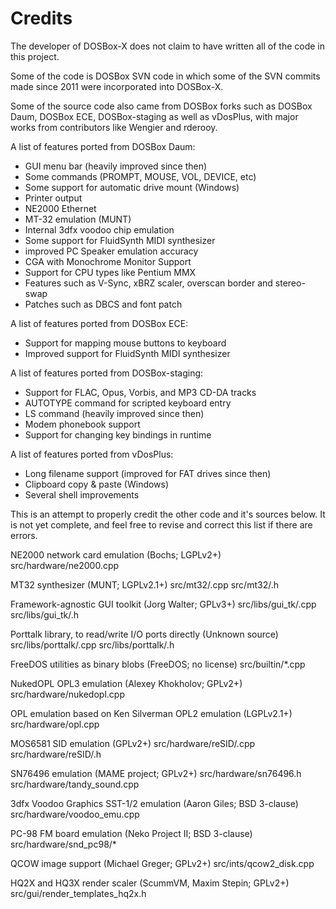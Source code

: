 Credits
=======

The developer of DOSBox-X does not claim to have written all of the code in this project.

Some of the code is DOSBox SVN code in which some of the SVN commits made since 2011 were incorporated into DOSBox-X.

Some of the source code also came from DOSBox forks such as DOSBox Daum, DOSBox ECE, DOSBox-staging as well as
vDosPlus, with major works from contributors like Wengier and rderooy.

A list of features ported from DOSBox Daum:

* GUI menu bar (heavily improved since then)
* Some commands (PROMPT, MOUSE, VOL, DEVICE, etc)
* Some support for automatic drive mount (Windows)
* Printer output
* NE2000 Ethernet
* MT-32 emulation (MUNT)
* Internal 3dfx voodoo chip emulation
* Some support for FluidSynth MIDI synthesizer
* improved PC Speaker emulation accuracy
* CGA with Monochrome Monitor Support
* Support for CPU types like Pentium MMX
* Features such as V-Sync, xBRZ scaler, overscan border and stereo-swap
* Patches such as DBCS and font patch

A list of features ported from DOSBox ECE:

* Support for mapping mouse buttons to keyboard
* Improved support for FluidSynth MIDI synthesizer

A list of features ported from DOSBox-staging:

* Support for FLAC, Opus, Vorbis, and MP3 CD-DA tracks
* AUTOTYPE command for scripted keyboard entry
* LS command (heavily improved since then)
* Modem phonebook support
* Support for changing key bindings in runtime

A list of features ported from vDosPlus:

* Long filename support (improved for FAT drives since then)
* Clipboard copy & paste (Windows)
* Several shell improvements

This is an attempt to properly credit the other code and it's sources below. It is not yet complete, and feel free to revise and correct this list if there are errors.

NE2000 network card emulation (Bochs; LGPLv2+) src/hardware/ne2000.cpp

MT32 synthesizer (MUNT; LGPLv2.1+) src/mt32/.cpp src/mt32/.h

Framework-agnostic GUI toolkit (Jorg Walter; GPLv3+) src/libs/gui_tk/.cpp src/libs/gui_tk/.h

Porttalk library, to read/write I/O ports directly (Unknown source) src/libs/porttalk/.cpp src/libs/porttalk/.h

FreeDOS utilities as binary blobs (FreeDOS; no license) src/builtin/*.cpp

NukedOPL OPL3 emulation (Alexey Khokholov; GPLv2+) src/hardware/nukedopl.cpp

OPL emulation based on Ken Silverman OPL2 emulation (LGPLv2.1+) src/hardware/opl.cpp

MOS6581 SID emulation (GPLv2+) src/hardware/reSID/.cpp src/hardware/reSID/.h

SN76496 emulation (MAME project; GPLv2+) src/hardware/sn76496.h src/hardware/tandy_sound.cpp

3dfx Voodoo Graphics SST-1/2 emulation (Aaron Giles; BSD 3-clause) src/hardware/voodoo_emu.cpp

PC-98 FM board emulation (Neko Project II; BSD 3-clause) src/hardware/snd_pc98/*

QCOW image support (Michael Greger; GPLv2+) src/ints/qcow2_disk.cpp

HQ2X and HQ3X render scaler (ScummVM, Maxim Stepin; GPLv2+) src/gui/render_templates_hq2x.h
